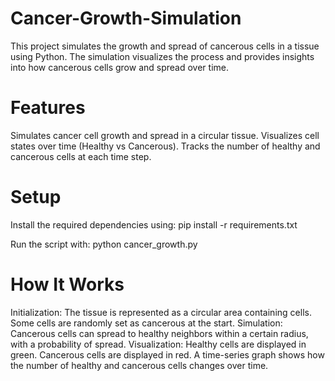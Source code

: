 # Cancer-Growth-Simulation

This project simulates the growth and spread of cancerous cells in a tissue using Python. The simulation visualizes the process and provides insights into how cancerous cells grow and spread over time.

# Features
Simulates cancer cell growth and spread in a circular tissue.
Visualizes cell states over time (Healthy vs Cancerous).
Tracks the number of healthy and cancerous cells at each time step.

# Setup
Install the required dependencies using:
     pip install -r requirements.txt
     
Run the script with:
     python cancer_growth.py

# How It Works
Initialization: The tissue is represented as a circular area containing cells. Some cells are randomly set as cancerous at the start.
Simulation: Cancerous cells can spread to healthy neighbors within a certain radius, with a probability of spread.
Visualization: Healthy cells are displayed in green. Cancerous cells are displayed in red. A time-series graph shows how the number of healthy and cancerous cells changes over time.
